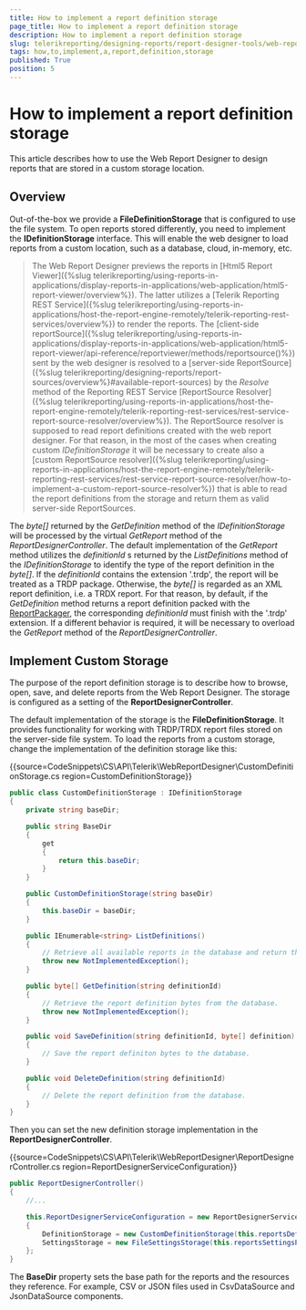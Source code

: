 ```yaml
---
title: How to implement a report definition storage
page_title: How to implement a report definition storage 
description: How to implement a report definition storage
slug: telerikreporting/designing-reports/report-designer-tools/web-report-designer/how-to-implement-a-report-definition-storage
tags: how,to,implement,a,report,definition,storage
published: True
position: 5
---
```


# How to implement a report definition storage

This article describes how to use the Web Report Designer to design reports that are stored in a custom storage location.       

## Overview

Out-of-the-box we provide a __FileDefinitionStorage__ that is configured to use the file system. To open reports stored differently, you need to implement the __IDefinitionStorage__ interface. This will enable the web designer to load reports from a custom location, such as a database, cloud, in-memory, etc. 

> The Web Report Designer previews the reports in [Html5 Report Viewer]({%slug telerikreporting/using-reports-in-applications/display-reports-in-applications/web-application/html5-report-viewer/overview%}). The latter utilizes a [Telerik Reporting REST Service]({%slug telerikreporting/using-reports-in-applications/host-the-report-engine-remotely/telerik-reporting-rest-services/overview%}) to render the reports. The [client-side reportSource]({%slug telerikreporting/using-reports-in-applications/display-reports-in-applications/web-application/html5-report-viewer/api-reference/reportviewer/methods/reportsource()%}) sent by the web designer is resolved to a [server-side ReportSource]({%slug telerikreporting/designing-reports/report-sources/overview%}#available-report-sources) by the *Resolve* method of the Reporting REST Service [ReportSource Resolver]({%slug telerikreporting/using-reports-in-applications/host-the-report-engine-remotely/telerik-reporting-rest-services/rest-service-report-source-resolver/overview%}). The ReportSource resolver is supposed to read report definitions created with the web report designer. For that reason, in the most of the cases when creating custom *IDefinitionStorage* it will be necessary to create also a [custom ReportSource resolver]({%slug telerikreporting/using-reports-in-applications/host-the-report-engine-remotely/telerik-reporting-rest-services/rest-service-report-source-resolver/how-to-implement-a-custom-report-source-resolver%}) that is able to read the report definitions from the storage and return them as valid server-side ReportSources.         

The *byte[]* returned by the *GetDefinition* method of the *IDefinitionStorage* will be processed by the virtual *GetReport* method of the *ReportDesignerController*. The default implementation of the *GetReport* method utilizes the *definitionId* s returned by the *ListDefinitions* method of the *IDefinitionStorage* to identify the type of the report definition in the *byte[]*. If the *definitionId* contains the extension '.trdp', the report will be treated as a TRDP package. Otherwise, the *byte[]* is regarded as an XML report definition, i.e. a TRDX report. For that reason, by default, if the *GetDefinition* method returns a report definition packed with the [ReportPackager](/reporting/api/Telerik.Reporting.ReportPackager), the corresponding *definitionId* must finish with the '.trdp' extension. If a different behavior is required, it will be necessary to overload the *GetReport* method of the *ReportDesignerController*. 

## Implement Custom Storage

The purpose of the report definition storage is to describe how to browse, open, save, and delete reports from the Web Report Designer. The storage is configured as a setting of the __ReportDesignerController__. 

The default implementation of the storage is the __FileDefinitionStorage__. It provides functionality for working with TRDP/TRDX report files stored on the server-side file system. To load the reports from a custom storage, change the implementation of the definition storage like this: 

{{source=CodeSnippets\CS\API\Telerik\WebReportDesigner\CustomDefinitionStorage.cs region=CustomDefinitionStorage}}
````c#
public class CustomDefinitionStorage : IDefinitionStorage
{
    private string baseDir;

    public string BaseDir
    {
        get
        {
            return this.baseDir;
        }
    }

    public CustomDefinitionStorage(string baseDir)
    {
        this.baseDir = baseDir;
    }

    public IEnumerable<string> ListDefinitions()
    {
        // Retrieve all available reports in the database and return their unique identifiers.
        throw new NotImplementedException();
    }

    public byte[] GetDefinition(string definitionId)
    {
        // Retrieve the report definition bytes from the database.
        throw new NotImplementedException();
    }

    public void SaveDefinition(string definitionId, byte[] definition)
    {
        // Save the report definiton bytes to the database.
    }

    public void DeleteDefinition(string definitionId)
    {
        // Delete the report definition from the database.
    }
}
````

Then you can set the new definition storage implementation in the __ReportDesignerController__. 

{{source=CodeSnippets\CS\API\Telerik\WebReportDesigner\ReportDesignerController.cs region=ReportDesignerServiceConfiguration}}
````c#
public ReportDesignerController()
{
    //...

    this.ReportDesignerServiceConfiguration = new ReportDesignerServiceConfiguration
    {
        DefinitionStorage = new CustomDefinitionStorage(this.reportsDefinitionsPath),
        SettingsStorage = new FileSettingsStorage(this.reportsSettingsPath)
    };
}
````

The __BaseDir__ property sets the base path for the reports and the resources they reference. For example, CSV or JSON files used in CsvDataSource and JsonDataSource components.
